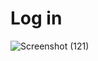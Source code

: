 # Log in
![Screenshot (121)](https://github.com/radheshyamgupta01/login-form/assets/142769686/260fc185-de42-4294-9b8b-9c3c28e38bc4)
